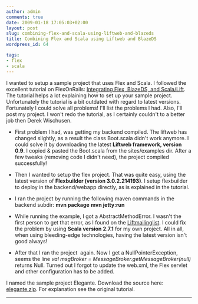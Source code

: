 ```yaml
---
author: admin
comments: true
date: 2009-01-18 17:05:03+02:00
layout: post
slug: combining-flex-and-scala-using-liftweb-and-blazeds
title: Combining Flex and Scala using Liftweb and BlazeDS
wordpress_id: 64

tags:
- flex
- scala
---
```


I wanted to setup a sample project that uses Flex and Scala. I followed the excellent tutorial on FlexOnRails: [Integrating Flex, BlazeDS, and Scala/Lift](http://flexonrails.net/?p=103). The tutorial helps a lot explaining how to set up your sample project. Unfortunately the tutorial is a bit outdated with regard to latest versions. Fortunately I could solve all problems! I'll list the problems I had. Also, I'll post my project. I won't redo the tutorial, as I certainly couldn't to a better job then Derek Wischusen.



	
  * First problem I had, was getting my backend compiled. The liftweb has changed slightly, as a result the class Boot.scala didn't work anymore. I could solve it by downloading the latest **Liftweb framework, version 0.9**. I copied & pasted the Boot.scala from the sites/examples dir. After a few tweaks (removing code I didn't need), the project compiled successfully!

	
  * Then I wanted to setup the flex project. That was quite easy, using the latest version of **Flexbuilder (version 3.0.2.214193)**.
I setup flexbuilder to deploy in the backend/webapp directly, as is explained in the tutorial.

	
  * I ran the project by running the following maven commands in the backend subdir:
**mvn package**
**mvn jetty:run**

	
  * While running the example, I got a AbstractMethodError. I wasn't the first person to get that error, as I found on the [Liftmailinglist](http://markmail.org/message/sllcgvhebbp3nzbw#query:java.lang.AbstractMethodError%3A%20net.liftweb.http.SessionMaster%24.mailbox_%24eq(Lscala%2Factors%2FMessageQueue%3B)+page:1+mid:v5y2777ssl4mmqfq+state:results). I could fix the problem by using **Scala version 2.7.1** for my own project. All in all, when using bleeding-edge technologies, having the latest version isn't good always!

	
  * After that I ran the project  again. Now I get a NullPointerException, seems the line _val msgBroker = MessageBroker.getMessageBroker(null)_ returns Null.
Turned out I forgot to update the web.xml, the Flex servlet and other configuration has to be added.


I named the sample project Elegante. Download the source here: [elegante.zip](/wp-content/uploads/2009/01/elegante.zip). For explanation see the original tutorial.


* * *




